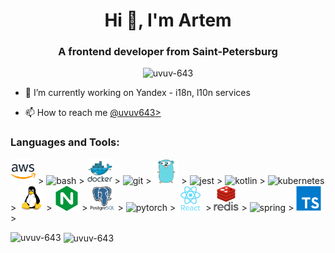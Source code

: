 <h1 align="center">Hi 👋, I'm Artem</h1>
<h3 align="center">A frontend developer from Saint-Petersburg</h3>
<p align="center"> <img src="https://komarev.com/ghpvc/?username=uvuv-643&label=Profile%20views&color=0e75b6&style=flat" alt="uvuv-643" /> </p>

- 🔭 I’m currently working on Yandex - i18n, l10n services

- 📫 How to reach me <a href="https://t.me/uvuv643">@uvuv643></a>

<h3 align="left">Languages and Tools:</h3>
<p align="left"> <img src="https://raw.githubusercontent.com/devicons/devicon/master/icons/amazonwebservices/amazonwebservices-original-wordmark.svg" alt="aws" width="40" height="40"/> > <img src="https://www.vectorlogo.zone/logos/gnu_bash/gnu_bash-icon.svg" alt="bash" width="40" height="40"/> > <img src="https://raw.githubusercontent.com/devicons/devicon/master/icons/docker/docker-original-wordmark.svg" alt="docker" width="40" height="40"/> > <img src="https://www.vectorlogo.zone/logos/git-scm/git-scm-icon.svg" alt="git" width="40" height="40"/> > <img src="https://raw.githubusercontent.com/devicons/devicon/master/icons/go/go-original.svg" alt="go" width="40" height="40"/> > <img src="https://www.vectorlogo.zone/logos/jestjsio/jestjsio-icon.svg" alt="jest" width="40" height="40"/> > <img src="https://www.vectorlogo.zone/logos/kotlinlang/kotlinlang-icon.svg" alt="kotlin" width="40" height="40"/> > <img src="https://www.vectorlogo.zone/logos/kubernetes/kubernetes-icon.svg" alt="kubernetes" width="40" height="40"/> > <img src="https://raw.githubusercontent.com/devicons/devicon/master/icons/linux/linux-original.svg" alt="linux" width="40" height="40"/> > <img src="https://raw.githubusercontent.com/devicons/devicon/master/icons/nginx/nginx-original.svg" alt="nginx" width="40" height="40"/> > <img src="https://raw.githubusercontent.com/devicons/devicon/master/icons/postgresql/postgresql-original-wordmark.svg" alt="postgresql" width="40" height="40"/> > <img src="https://www.vectorlogo.zone/logos/pytorch/pytorch-icon.svg" alt="pytorch" width="40" height="40"/> > <img src="https://raw.githubusercontent.com/devicons/devicon/master/icons/react/react-original-wordmark.svg" alt="react" width="40" height="40"/> > <img src="https://raw.githubusercontent.com/devicons/devicon/master/icons/redis/redis-original-wordmark.svg" alt="redis" width="40" height="40"/> > <img src="https://www.vectorlogo.zone/logos/springio/springio-icon.svg" alt="spring" width="40" height="40"/> > <img src="https://raw.githubusercontent.com/devicons/devicon/master/icons/typescript/typescript-original.svg" alt="typescript" width="40" height="40"/> > </p>

<p><img align="left" src="https://github-readme-stats.vercel.app/api/top-langs?username=uvuv-643&show_icons=true&locale=en&layout=compact" alt="uvuv-643" /></p>

<p>&nbsp;<img align="center" src="https://github-readme-stats.vercel.app/api?username=uvuv-643&show_icons=true&locale=en" alt="uvuv-643" /></p>
